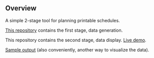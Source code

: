 ## Overview
A simple 2-stage tool for planning printable schedules.

[This repository](https://github.com/viljami-j/scheduler) contains the first stage, data generation.

This repository contains the second stage, data display. [Live demo](https://scheduler-webui.web.app/).

[Sample output](sample-output/viikko.csv) (also conveniently, another way to visualize the data).
